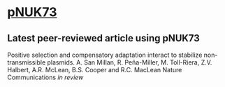 <link href="http://ccg-esb.github.com/pNUK73/markdown.css" rel="stylesheet"></link>

# [pNUK73](http://ccg-esb.github.com/pNUK73/)

## Latest peer-reviewed article using pNUK73

Positive selection and compensatory adaptation interact to stabilize non-transmissible plasmids. 
A. San Millan, R. Peña-Miller, M. Toll-Riera, Z.V. Halbert, A.R. McLean, B.S. Cooper and R.C. MacLean
Nature Communications *in review*
